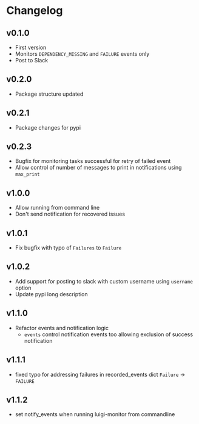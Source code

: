 # Changelog

## v0.1.0
* First version
* Monitors `DEPENDENCY_MISSING` and `FAILURE` events only
* Post to Slack

## v0.2.0
* Package structure updated

## v0.2.1
* Package changes for pypi

## v0.2.3
* Bugfix for monitoring tasks successful for retry of failed event
* Allow control of number of messages to print in notifications using `max_print` 

## v1.0.0
* Allow running from command line
* Don't send notification for recovered issues

## v1.0.1
* Fix bugfix with typo of `Failures` to `Failure`

## v1.0.2
* Add support for posting to slack with custom username using `username` option
* Update pypi long description

## v1.1.0
* Refactor events and notification logic
  * `events` control notification events too allowing exclusion of success notification

## v1.1.1
*  fixed typo for addressing failures in recorded_events dict `Failure` -> `FAILURE`

## v1.1.2
* set notify_events when running luigi-monitor from commandline